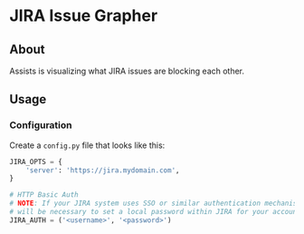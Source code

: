 # JIRA Issue Grapher

## About
Assists is visualizing what JIRA issues are blocking each other.

## Usage
### Configuration
Create a `config.py` file that looks like this:

```python
JIRA_OPTS = {
    'server': 'https://jira.mydomain.com',
}

# HTTP Basic Auth
# NOTE: If your JIRA system uses SSO or similar authentication mechanisms, it
# will be necessary to set a local password within JIRA for your account.
JIRA_AUTH = ('<username>', '<password>')
```
